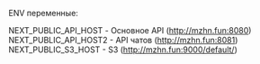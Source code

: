 ENV переменные:

NEXT_PUBLIC_API_HOST - Основное API (http://mzhn.fun:8080)
NEXT_PUBLIC_API_HOST2 - API чатов (http://mzhn.fun:8081)
NEXT_PUBLIC_S3_HOST - S3 (http://mzhn.fun:9000/default/)